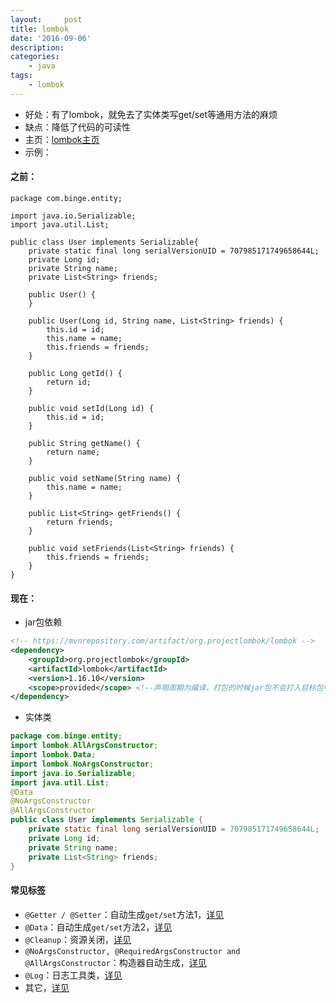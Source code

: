 ```yaml
---
layout:     post
title: lombok
date: '2016-09-06'
description:
categories: 
    - java
tags:
    - lombok
---
```


+ 好处：有了lombok，就免去了实体类写get/set等通用方法的麻烦
+ 缺点：降低了代码的可读性
+ 主页：[lombok主页](https://projectlombok.org/)
+ 示例：

#### 之前：

    package com.binge.entity;

    import java.io.Serializable;
    import java.util.List;

    public class User implements Serializable{
        private static final long serialVersionUID = 707985171749658644L;
        private Long id;
        private String name;
        private List<String> friends;

        public User() {
        }

        public User(Long id, String name, List<String> friends) {
            this.id = id;
            this.name = name;
            this.friends = friends;
        }

        public Long getId() {
            return id;
        }

        public void setId(Long id) {
            this.id = id;
        }

        public String getName() {
            return name;
        }

        public void setName(String name) {
            this.name = name;
        }

        public List<String> getFriends() {
            return friends;
        }

        public void setFriends(List<String> friends) {
            this.friends = friends;
        }
    }

#### 现在：
    
- jar包依赖

```xml
<!-- https://mvnrepository.com/artifact/org.projectlombok/lombok -->
<dependency>
    <groupId>org.projectlombok</groupId>
    <artifactId>lombok</artifactId>
    <version>1.16.10</version>
    <scope>provided</scope> <!--声明周期为编译，打包的时候jar包不会打入目标包中-->
</dependency>
```
    
- 实体类
    
```java
package com.binge.entity;
import lombok.AllArgsConstructor;
import lombok.Data;
import lombok.NoArgsConstructor;
import java.io.Serializable;
import java.util.List;
@Data
@NoArgsConstructor
@AllArgsConstructor
public class User implements Serializable {
    private static final long serialVersionUID = 707985171749658644L;
    private Long id;
    private String name;
    private List<String> friends;
}
```

#### 常见标签

+ `@Getter / @Setter`：自动生成`get/set`方法1，[详见](https://projectlombok.org/features/GetterSetter.html)
+ `@Data`：自动生成`get/set`方法2，[详见](https://projectlombok.org/features/Data.html)
+ `@Cleanup`：资源关闭，[详见](https://projectlombok.org/features/Cleanup.html)
+ `@NoArgsConstructor, @RequiredArgsConstructor and @AllArgsConstructor`：构造器自动生成，[详见](https://projectlombok.org/features/Constructor.html)
+ `@Log`：日志工具类，[详见](https://projectlombok.org/features/Log.html)
+ 其它，[详见](https://projectlombok.org/features/index.html)
